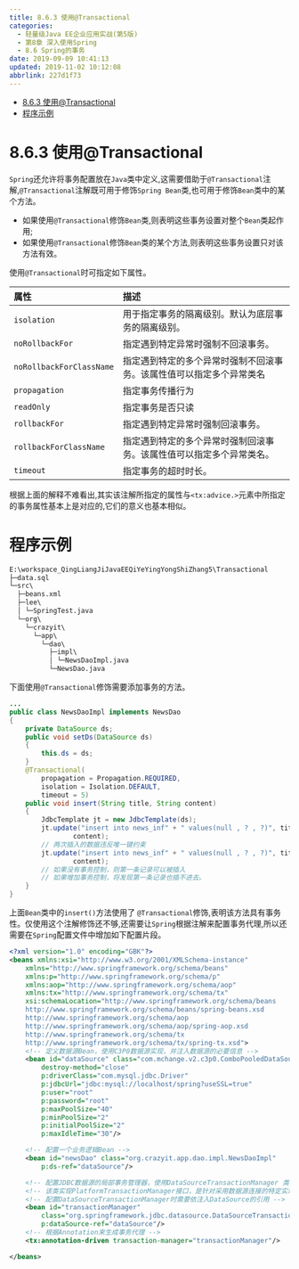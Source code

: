 ```yaml
---
title: 8.6.3 使用@Transactional
categories: 
  - 轻量级Java EE企业应用实战(第5版)
  - 第8章 深入使用Spring
  - 8.6 Spring的事务
date: 2019-09-09 10:41:13
updated: 2019-11-02 10:12:08
abbrlink: 227d1f73
---
```

<div id='my_toc'>

- [8.6.3 使用@Transactional](/JavaReadingNotes/227d1f73/#8-6-3-使用-Transactional)
- [程序示例](/JavaReadingNotes/227d1f73/#程序示例)

</div>
<!--more-->
<script>if (navigator.platform.toLowerCase() == 'win32'){document.getElementById('my_toc').style.display = 'none';}</script>

<!--end-->
<!--SSTStart-->
# 8.6.3 使用@Transactional #
`Spring`还允许将事务配置放在`Java`类中定义,这需要借助于`@Transactional`注解,`@Transactional`注解既可用于修饰`Spring Bean`类,也可用于修饰`Bean`类中的某个方法。
- 如果使用`@Transactional`修饰`Bean`类,则表明这些事务设置对整个`Bean`类起作用;
- 如果使用`@Transactional`修饰`Bean`类的某个方法,则表明这些事务设置只对该方法有效。

使用`@Transactional`时可指定如下属性。

|属性|描述|
|:---|:---|
|`isolation`|用于指定事务的隔离级别。默认为底层事务的隔离级别。|
|`noRollbackFor`|指定遇到特定异常时强制不回滚事务。|
|`noRollbackForClassName`|指定遇到特定的多个异常时强制不回滚事务。该属性值可以指定多个异常类名|
|`propagation`|指定事务传播行为|
|`readOnly`|指定事务是否只读|
|`rollbackFor`|指定遇到特定异常时强制回滚事务。|
|`rollbackForClassName`|指定遇到特定的多个异常时强制回滚事务。该属性值可以指定多个异常类名。|
|`timeout`|指定事务的超时时长。|
根据上面的解释不难看出,其实该注解所指定的属性与`<tx:advice.>`元素中所指定的事务属性基本上是对应的,它们的意义也基本相似。
# 程序示例 #
```cmd
E:\workspace_QingLiangJiJavaEEQiYeYingYongShiZhang5\Transactional
├─data.sql
└─src\
  ├─beans.xml
  ├─lee\
  │ └─SpringTest.java
  └─org\
    └─crazyit\
      └─app\
        └─dao\
          ├─impl\
          │ └─NewsDaoImpl.java
          └─NewsDao.java
```
下面使用`@Transactional`修饰需要添加事务的方法。
```java
...
public class NewsDaoImpl implements NewsDao
{
    private DataSource ds;
    public void setDs(DataSource ds)
    {
        this.ds = ds;
    }
    @Transactional(
        propagation = Propagation.REQUIRED,
        isolation = Isolation.DEFAULT,
        timeout = 5)
    public void insert(String title, String content)
    {
        JdbcTemplate jt = new JdbcTemplate(ds);
        jt.update("insert into news_inf" + " values(null , ? , ?)", title,
                content);
        // 两次插入的数据违反唯一键约束
        jt.update("insert into news_inf" + " values(null , ? , ?)", title,
                content);
        // 如果没有事务控制，则第一条记录可以被插入
        // 如果增加事务控制，将发现第一条记录也插不进去。
    }
}
```
上面`Bean`类中的`insert()`方法使用了 `@Transactional`修饰,表明该方法具有事务性。仅使用这个注解修饰还不够,还需要让`Spring`根据注解来配置事务代理,所以还需要在`Spring`配置文件中增加如下配置片段。
```xml
<?xml version="1.0" encoding="GBK"?>
<beans xmlns:xsi="http://www.w3.org/2001/XMLSchema-instance"
	xmlns="http://www.springframework.org/schema/beans"
	xmlns:p="http://www.springframework.org/schema/p"
	xmlns:aop="http://www.springframework.org/schema/aop"
	xmlns:tx="http://www.springframework.org/schema/tx"
	xsi:schemaLocation="http://www.springframework.org/schema/beans
	http://www.springframework.org/schema/beans/spring-beans.xsd
	http://www.springframework.org/schema/aop
	http://www.springframework.org/schema/aop/spring-aop.xsd
	http://www.springframework.org/schema/tx
	http://www.springframework.org/schema/tx/spring-tx.xsd">
	<!-- 定义数据源Bean，使用C3P0数据源实现，并注入数据源的必要信息 -->
	<bean id="dataSource" class="com.mchange.v2.c3p0.ComboPooledDataSource"
		destroy-method="close"
		p:driverClass="com.mysql.jdbc.Driver"
		p:jdbcUrl="jdbc:mysql://localhost/spring?useSSL=true"
		p:user="root"
		p:password="root"
		p:maxPoolSize="40"
		p:minPoolSize="2"
		p:initialPoolSize="2"
		p:maxIdleTime="30"/>

	<!-- 配置一个业务逻辑Bean -->
	<bean id="newsDao" class="org.crazyit.app.dao.impl.NewsDaoImpl"
		p:ds-ref="dataSource"/>

	<!-- 配置JDBC数据源的局部事务管理器，使用DataSourceTransactionManager 类 -->
	<!-- 该类实现PlatformTransactionManager接口，是针对采用数据源连接的特定实现-->
	<!-- 配置DataSourceTransactionManager时需要依注入DataSource的引用 -->
	<bean id="transactionManager" 
		class="org.springframework.jdbc.datasource.DataSourceTransactionManager"
		p:dataSource-ref="dataSource"/>
	<!-- 根据Annotation来生成事务代理 -->
	<tx:annotation-driven transaction-manager="transactionManager"/>

</beans>
```
<!--SSTStop-->

